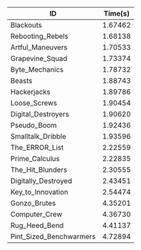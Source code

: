 |ID|Time(s)|
|-|-|
|Blackouts|1.67462|
|Rebooting_Rebels|1.68138|
|Artful_Maneuvers|1.70533|
|Grapevine_Squad|1.73374|
|Byte_Mechanics|1.78732|
|Beasts|1.88743|
|Hackerjacks|1.89786|
|Loose_Screws|1.90454|
|Digital_Destroyers|1.90620|
|Pseudo_Boom|1.92436|
|Smalltalk_Dribble|1.93596|
|The_ERROR_List|2.22559|
|Prime_Calculus|2.22835|
|The_Hit_Blunders|2.30555|
|Digitally_Destroyed|2.43451|
|Key_to_Innovation|2.54474|
|Gonzo_Brutes|4.35201|
|Computer_Crew|4.36730|
|Rug_Heed_Bend|4.41137|
|Pint_Sized_Benchwarmers|4.72894|
